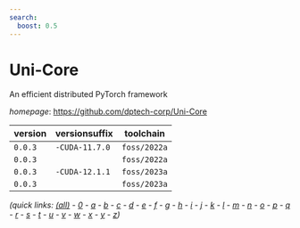 ```yaml
---
search:
  boost: 0.5
---
```

# Uni-Core

An efficient distributed PyTorch framework

*homepage*: <https://github.com/dptech-corp/Uni-Core>

version | versionsuffix | toolchain
--------|---------------|----------
``0.0.3`` | ``-CUDA-11.7.0`` | ``foss/2022a``
``0.0.3`` |  | ``foss/2022a``
``0.0.3`` | ``-CUDA-12.1.1`` | ``foss/2023a``
``0.0.3`` |  | ``foss/2023a``


*(quick links: [(all)](../index.md) - [0](../0/index.md) - [a](../a/index.md) - [b](../b/index.md) - [c](../c/index.md) - [d](../d/index.md) - [e](../e/index.md) - [f](../f/index.md) - [g](../g/index.md) - [h](../h/index.md) - [i](../i/index.md) - [j](../j/index.md) - [k](../k/index.md) - [l](../l/index.md) - [m](../m/index.md) - [n](../n/index.md) - [o](../o/index.md) - [p](../p/index.md) - [q](../q/index.md) - [r](../r/index.md) - [s](../s/index.md) - [t](../t/index.md) - [u](../u/index.md) - [v](../v/index.md) - [w](../w/index.md) - [x](../x/index.md) - [y](../y/index.md) - [z](../z/index.md))*

